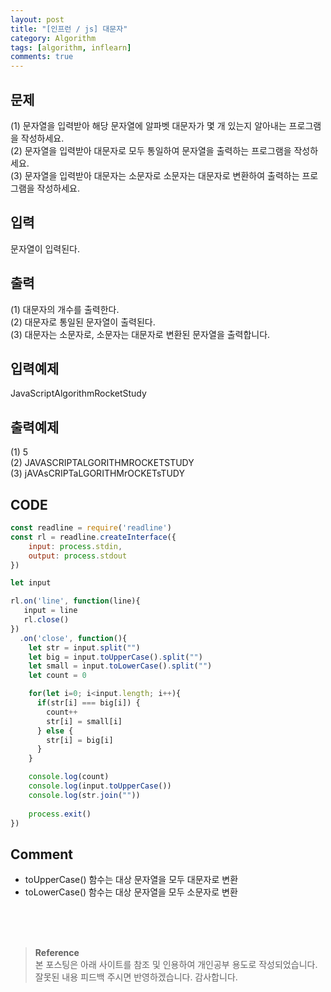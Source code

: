 ```yaml
---
layout: post
title: "[인프런 / js] 대문자"
category: Algorithm
tags: [algorithm, inflearn]
comments: true
---
```


## 문제
(1) 문자열을 입력받아 해당 문자열에 알파벳 대문자가 몇 개 있는지 알아내는 프로그램을 작성하세요.   
(2) 문자열을 입력받아 대문자로 모두 통일하여 문자열을 출력하는 프로그램을 작성하세요.   
(3) 문자열을 입력받아 대문자는 소문자로 소문자는 대문자로 변환하여 출력하는 프로그램을 작성하세요.   

## 입력
문자열이 입력된다.

## 출력
(1) 대문자의 개수를 출력한다.   
(2) 대문자로 통일된 문자열이 출력된다.   
(3) 대문자는 소문자로, 소문자는 대문자로 변환된 문자열을 출력합니다.   

## 입력예제
JavaScriptAlgorithmRocketStudy

## 출력예제
(1) 5   
(2) JAVASCRIPTALGORITHMROCKETSTUDY   
(3) jAVAsCRIPTaLGORITHMrOCKETsTUDY   

## CODE
```javascript
const readline = require('readline')
const rl = readline.createInterface({
    input: process.stdin,
    output: process.stdout
})

let input

rl.on('line', function(line){
   input = line
   rl.close()
})
  .on('close', function(){
    let str = input.split("") 
    let big = input.toUpperCase().split("")
    let small = input.toLowerCase().split("")
    let count = 0

    for(let i=0; i<input.length; i++){
      if(str[i] === big[i]) {
        count++
        str[i] = small[i]
      } else {
        str[i] = big[i]
      }
    }

    console.log(count)
    console.log(input.toUpperCase())
    console.log(str.join(""))
 
    process.exit()
})
```
## Comment
- toUpperCase() 함수는 대상 문자열을 모두 대문자로 변환
- toLowerCase() 함수는 대상 문자열을 모두 소문자로 변환

<br>
<br>
<br>

>**Reference**   
본 포스팅은 아래 사이트를 참조 및 인용하여 개인공부 용도로 작성되었습니다.   
잘못된 내용 피드백 주시면 반영하겠습니다. 감사합니다.   
[]()